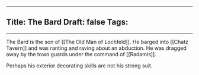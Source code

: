 
---
Title: The Bard
Draft: false
Tags:
  - 
---

The Bard is the son of [[The Old Man of Lochfeld]]. He barged into [[Chatz Tavern]] and was ranting and raving about an abduction. He was dragged away by the town guards under the command of [[Radamis]]. 

Perhaps his exterior decorating skills are not his strong suit. 
